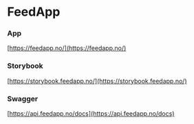 # FeedApp

### App

[https://feedapp.no/](https://feedapp.no/)

### Storybook

[https://storybook.feedapp.no/](https://storybook.feedapp.no/)

### Swagger

[https://api.feedapp.no/docs](https://api.feedapp.no/docs)